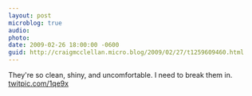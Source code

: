 ```yaml
---
layout: post
microblog: true
audio: 
photo: 
date: 2009-02-26 18:00:00 -0600
guid: http://craigmcclellan.micro.blog/2009/02/27/t1259609460.html
---
```

They're so clean, shiny, and uncomfortable. I need to break them in.  [twitpic.com/1qe9x](http://twitpic.com/1qe9x)
